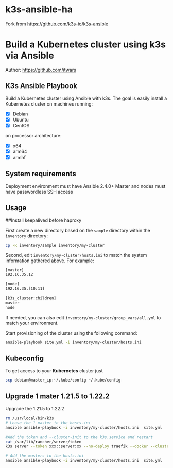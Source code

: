 # k3s-ansible-ha
Fork from https://github.com/k3s-io/k3s-ansible

# Build a Kubernetes cluster using k3s via Ansible

Author: <https://github.com/itwars>

## K3s Ansible Playbook

Build a Kubernetes cluster using Ansible with k3s. The goal is easily install a Kubernetes cluster on machines running:

- [X] Debian
- [X] Ubuntu
- [X] CentOS

on processor architecture:

- [X] x64
- [X] arm64
- [X] armhf

## System requirements

Deployment environment must have Ansible 2.4.0+
Master and nodes must have passwordless SSH access

## Usage

##Install keepalived before haproxy

First create a new directory based on the `sample` directory within the `inventory` directory:

```bash
cp -R inventory/sample inventory/my-cluster
```

Second, edit `inventory/my-cluster/hosts.ini` to match the system information gathered above. For example:

```bash
[master]
192.16.35.12

[node]
192.16.35.[10:11]

[k3s_cluster:children]
master
node
```

If needed, you can also edit `inventory/my-cluster/group_vars/all.yml` to match your environment.

Start provisioning of the cluster using the following command:

```bash
ansible-playbook site.yml -i inventory/my-cluster/hosts.ini
```

## Kubeconfig

To get access to your **Kubernetes** cluster just

```bash
scp debian@master_ip:~/.kube/config ~/.kube/config
```

## Upgrade 1 mater 1.21.5 to 1.22.2

Upgrade the 1.21.5 to 1.22.2

```bash
rm /usr/local/bin/k3s
# Leave the 1 master in the hosts.ini
ansible ansible-playbook -i inventory/my-cluster/hosts.ini  site.yml

#Add the token and --cluster-init to the k3s.service and restart
cat /var/lib/rancher/server/token
k3s server --token xxx::server:xx --no-deploy traefik --docker --cluster-init

# Add the masters to the hosts.ini
ansible ansible-playbook -i inventory/my-cluster/hosts.ini  site.yml
```

